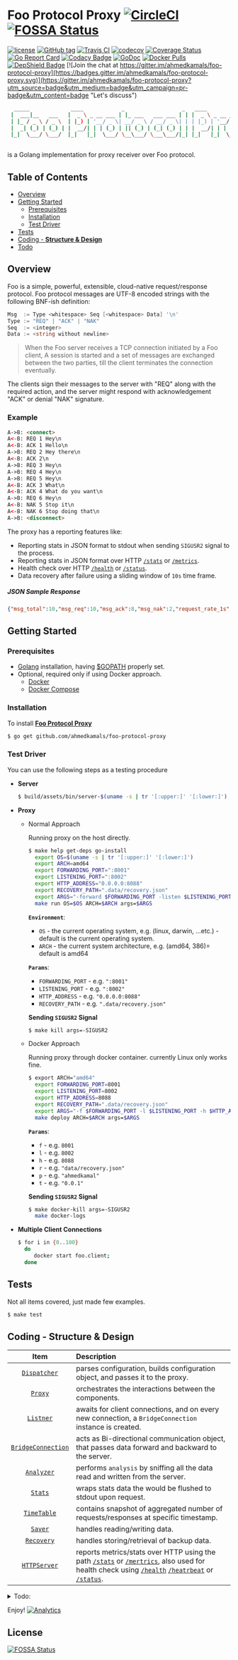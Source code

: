 Foo Protocol Proxy [![CircleCI](https://circleci.com/gh/ahmedkamals/foo-protocol-proxy.svg?style=svg)](https://circleci.com/gh/ahmedkamals/foo-protocol-proxy "Build Status")
[![FOSSA Status](https://app.fossa.io/api/projects/git%2Bgithub.com%2Fahmedkamals%2Ffoo-protocol-proxy.svg?type=shield)](https://app.fossa.io/projects/git%2Bgithub.com%2Fahmedkamals%2Ffoo-protocol-proxy?ref=badge_shield)
==================

[![license](https://img.shields.io/github/license/mashape/apistatus.svg)](LICENSE  "License")
[![GitHub tag](https://img.shields.io/github/tag/ahmedkamals/foo-protocol-proxy.svg?style=flat)](https://github.com/ahmedkamals/foo-protocol-proxy/releases  "Version Tag")
[![Travis CI](https://travis-ci.org/ahmedkamals/foo-protocol-proxy.svg)](https://travis-ci.org/ahmedkamals/foo-protocol-proxy "Cross Build Status [Linux, OSx]") 
[![codecov](https://codecov.io/gh/ahmedkamals/foo-protocol-proxy/branch/master/graph/badge.svg)](https://codecov.io/gh/ahmedkamals/foo-protocol-proxy)
[![Coverage Status](https://coveralls.io/repos/github/ahmedkamals/foo-protocol-proxy/badge.svg?branch=master)](https://coveralls.io/github/ahmedkamals/foo-protocol-proxy?branch=master  "Code Coverage")
[![Go Report Card](https://goreportcard.com/badge/github.com/ahmedkamals/foo-protocol-proxy)](https://goreportcard.com/report/github.com/ahmedkamals/foo-protocol-proxy  "Go Report Card")
[![Codacy Badge](https://api.codacy.com/project/badge/Grade/c282df1ff33c43ddb5da1d7fe4e85674)](https://www.codacy.com/app/ahmedkamals/foo-protocol-proxy?utm_source=github.com&amp;utm_medium=referral&amp;utm_content=ahmedkamals/foo-protocol-proxy&amp;utm_campaign=Badge_Grade)
[![GoDoc](https://godoc.org/github.com/ahmedkamals/foo-protocol-proxy?status.svg)](https://godoc.org/github.com/ahmedkamals/foo-protocol-proxy "API Documentation")
[![Docker Pulls](https://img.shields.io/docker/pulls/ahmedkamal/foo-protocol-proxy.svg?maxAge=604800)](https://hub.docker.com/r/ahmedkamal/foo-protocol-proxy/ "Docker Pulls")
[![DepShield Badge](https://depshield.sonatype.org/badges/ahmedkamals/foo-protocol-proxy/depshield.svg)](https://depshield.github.io "DepShield")
[![Join the chat at https://gitter.im/ahmedkamals/foo-protocol-proxy](https://badges.gitter.im/ahmedkamals/foo-protocol-proxy.svg)](https://gitter.im/ahmedkamals/foo-protocol-proxy?utm_source=badge&utm_medium=badge&utm_campaign=pr-badge&utm_content=badge "Let's discuss")

```bash
  _____             ____            _                  _   ____                      
 |  ___|__   ___   |  _ \ _ __ ___ | |_ ___   ___ ___ | | |  _ \ _ __ _____  ___   _ 
 | |_ / _ \ / _ \  | |_) | '__/ _ \| __/ _ \ / __/ _ \| | | |_) | '__/ _ \ \/ / | | |
 |  _| (_) | (_) | |  __/| | | (_) | || (_) | (_| (_) | | |  __/| | | (_) >  <| |_| |
 |_|  \___/ \___/  |_|   |_|  \___/ \__\___/ \___\___/|_| |_|   |_|  \___/_/\_\\__, |
                                                                               |___/ 
```

is a Golang implementation for proxy receiver over Foo protocol.

Table of Contents
-----------------

* [Overview](#overview)
* [Getting Started](#getting-started)
  + [Prerequisites](#prerequisites)
  + [Installation](#installation)
  + [Test Driver](#test-driver)
* [Tests](#tests)
* [Coding - __Structure & Design__](#coding---structure--design)
* [Todo](#todo)

Overview
--------

Foo is a simple, powerful, extensible, cloud-native request/response protocol.
Foo protocol messages are UTF-8 encoded strings with the following BNF-ish definition:

```go
Msg  := Type <whitespace> Seq [<whitespace> Data] '\n'
Type := "REQ" | "ACK" | "NAK"
Seq  := <integer>
Data := <string without newline>
```

> When the Foo server receives a TCP connection initiated by a Foo client,
A session is started and a set of messages are exchanged between the two parties,
till the client terminates the connection eventually.

The clients sign their messages to the server with "REQ" along with the required action,
and the server might respond with acknowledgement "ACK" or denial "NAK" signature.

### Example

```html
A->B: <connect>
A<-B: REQ 1 Hey\n
A<-B: ACK 1 Hello\n
A->B: REQ 2 Hey there\n
A<-B: ACK 2\n
A->B: REQ 3 Hey\n
A->B: REQ 4 Hey\n
A->B: REQ 5 Hey\n
A<-B: ACK 3 What\n
A<-B: ACK 4 What do you want\n
A->B: REQ 6 Hey\n
A<-B: NAK 5 Stop it\n
A<-B: NAK 6 Stop doing that\n
A->B: <disconnect>
```

The proxy has a reporting features like:

* Reporting stats in JSON format to stdout when sending `SIGUSR2` signal to the process.
* Reporting stats in JSON format over HTTP [`/stats`][16] or [`/metrics`][17].
* Health check over HTTP [`/health`][18] or [`/status`][19].
* Data recovery after failure using a sliding window of `10s` time frame.

##### JSON Sample Response

```json
{"msg_total":10,"msg_req":10,"msg_ack":8,"msg_nak":2,"request_rate_1s":0.005,"request_rate_10s":0.004,"response_rate_1s":0.004,"response_rate_10s":0.003}

```

Getting Started
---------------

### Prerequisites

* [Golang][1] installation, having [$GOPATH][2] properly set.
* Optional, required only if using Docker approach.
    + [Docker][3]
    + [Docker Compose][4]

### Installation

To install [**Foo Protocol Proxy**][5]

```bash
$ go get github.com/ahmedkamals/foo-protocol-proxy
```

### Test Driver

You can use the following steps as a testing procedure

  * __Server__
    ```bash
    $ build/assets/bin/server-$(uname -s | tr '[:upper:]' '[:lower:]') -listen ":8001"
    ```

  * __Proxy__
    - Normal Approach
    
        Running proxy on the host directly.
        
        ```bash
        $ make help get-deps go-install
          export OS=$(uname -s | tr '[:upper:]' '[:lower:]')
          export ARCH=amd64
          export FORWARDING_PORT=":8001"
          export LISTENING_PORT=":8002"
          export HTTP_ADDRESS="0.0.0.0:8088"
          export RECOVERY_PATH=".data/recovery.json"
          export ARGS="-forward $FORWARDING_PORT -listen $LISTENING_PORT -http $HTTP_ADDRESS -recovery-path $RECOVERY_PATH"
          make run OS=$OS ARCH=$ARCH args=$ARGS
        ```
        
        **`Environment`**:
        + `OS` - the current operating system, e.g. (linux, darwin, ...etc.) - default is the current operating system.
        + `ARCH` - the current system architecture, e.g. (amd64, 386)= default is amd64
            
        **`Params`**:           
        + `FORWARDING_PORT` - e.g. `":8001"`
        + `LISTENING_PORT` - e.g. `":8002"`
        + `HTTP_ADDRESS` - e.g. `"0.0.0.0:8088"`
        + `RECOVERY_PATH` - e.g. `".data/recovery.json"`
        
        **Sending `SIGUSR2` Signal**
                  
        ```bash
        $ make kill args=-SIGUSR2
        ```
                   
    - Docker Approach
       
       Running proxy through docker container. currently Linux only works fine.
       
       ```bash
       $ export ARCH="amd64"
         export FORWARDING_PORT=8001
         export LISTENING_PORT=8002
         export HTTP_ADDRESS=8088
         export RECOVERY_PATH=".data/recovery.json"
         export ARGS="-f $FORWARDING_PORT -l $LISTENING_PORT -h $HTTP_ADDRESS -r $RECOVERY_PATH"
         make deploy ARCH=$ARCH args=$ARGS
       ```
        
       **`Params`**:
       + `f` - e.g. `8001`
       + `l` - e.g. `8002`
       + `h` - e.g. `8088`
       + `r` - e.g. `"data/recovery.json"`
       + `p` - e.g. `"ahmedkamal"`
       + `t` - e.g. `"0.0.1"`
       
       **Sending `SIGUSR2` Signal**
         
       ```bash
       $ make docker-kill args=-SIGUSR2
         make docker-logs
       ```
       
  * __Multiple Client Connections__
    ```bash
    $ for i in {0..100}
      do 
         docker start foo.client;
      done
    ```

## Tests
    
Not all items covered, just made few examples.
    
```bash
$ make test
```

## Coding - __Structure & Design__

| Item                    | Description                                                                                                                                                                 |
| :---:                   | :---                                                                                                                                                                        |
| [`Dispatcher`][6]       | parses configuration, builds configuration object, and passes it to the proxy.                                                                                              |
| [`Proxy`][7]            | orchestrates the interactions between the components.                                                                                                                       |
| [`Listner`][8]          | awaits for client connections, and on every new connection, a `BridgeConnection` instance is created.                                                                       |
| [`BridgeConnection`][9] | acts as Bi-directional communication object, that passes data forward and backward to the server.                                                                           |
| [`Analyzer`][10]        | performs `analysis` by sniffing all the data read and written from the server.                                                                                              |
| [`Stats`][11]           | wraps stats data the would be flushed to stdout upon request.                                                                                                               |
| [`TimeTable`][12]       | contains snapshot of aggregated number of requests/responses at specific timestamp.                                                                                         |
| [`Saver`][13]           | handles reading/writing data.                                                                                                                                               |
| [`Recovery`][14]        | handles storing/retrieval of backup data.                                                                                                                                   |
| [`HTTPServer`][15]      | reports metrics/stats over HTTP using the path [`/stats`][16] or [`/mertrics`][17], also used for health check using [`/health`][18] [`/heatrbeat`][19] or [`/status`][20]. |


<details>
<summary>Todo:</summary>
   - Resource pooling for connections, to enable reuse of a limited number of open connections with the server,
     and to requeue unused ones.
   - Performance and memory optimization.
   - More unit tests coverage.
   - Refactoring.
</details>

Enjoy!
[![Analytics](http://www.google-analytics.com/__utm.gif?utmwv=4&utmn=869876874&utmac=UA-136526477-1&utmcs=ISO-8859-1&utmhn=github.com&utmdt=Foo%20Protocol%20Proxy&utmcn=1&utmr=0&utmp=/ahmedkamals/foo-protocol-proxy?utm_source=www.github.com&utm_campaign=Foo+Protocol+Proxy&utm_term=Foo+Protocol+Proxy&utm_content=Foo+Protocol+Proxy&utm_medium=repository&utmac=UA-136526477-1)]()

[1]: https://golang.org/dl/ "Download Golang"
[2]: https://golang.org/doc/install "GOPATH Configuration"
[3]: https://docs.docker.com/engine/installation/ "Docker"
[4]: https://docs.docker.com/compose/install/ "Docker Compose"
[5]: https://github.com/ahmedkamals/foo-protocol-proxy "Source Code"
[6]: https://godoc.org/github.com/ahmedkamals/foo-protocol-proxy/app#Dispatcher "Dispatcher"
[7]: https://godoc.org/github.com/ahmedkamals/foo-protocol-proxy/app#Proxy "Proxy"
[8]: https://godoc.org/github.com/ahmedkamals/foo-protocol-proxy/communication#Listener "Listener"
[9]: https://godoc.org/github.com/ahmedkamals/foo-protocol-proxy/communication#BridgeConnection "BridgeConnection"
[10]: https://godoc.org/github.com/ahmedkamals/foo-protocol-proxy/analysis#Analyzer "Analyzer"
[11]: https://godoc.org/github.com/ahmedkamals/foo-protocol-proxy/analysis#Stats "Stats"
[12]: https://godoc.org/github.com/ahmedkamals/foo-protocol-proxy/analysis#TimeTable "TimeTable"
[13]: https://godoc.org/github.com/ahmedkamals/foo-protocol-proxy/persistence#Saver "Saver"
[14]: https://godoc.org/github.com/ahmedkamals/foo-protocol-proxy/persistence#Recovery "Recovery"
[15]: https://godoc.org/github.com/ahmedkamals/foo-protocol-proxy/app#HttpServer "HttpServer"
[16]: http://localhost:8088/stats "Stats"
[17]: http://localhost:8088/metrics "Metrics"
[18]: http://localhost:8088/health "Health"
[19]: http://localhost:8088/heartbeat "Heartbeat"
[20]: http://localhost:8088/status "Status"


## License
[![FOSSA Status](https://app.fossa.io/api/projects/git%2Bgithub.com%2Fahmedkamals%2Ffoo-protocol-proxy.svg?type=large)](https://app.fossa.io/projects/git%2Bgithub.com%2Fahmedkamals%2Ffoo-protocol-proxy?ref=badge_large)